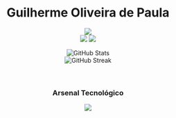 <h1 align="center">Guilherme Oliveira de Paula</h1>

<p align="center"> 
  <img src="https://profile-counter.glitch.me/Guii-Script/count.svg" />
  <br>
  <a href="mailto:guilhermedepaula1623@gmail.com" target="_blank"><img src="https://img.shields.io/badge/Email-0D1117?style=for-the-badge&logo=gmail&logoColor=B91C1C"></a>
  <a href="https://www.linkedin.com/in/guilherme-oliveira-de-paula-b66365257/" target="_blank"><img src="https://img.shields.io/badge/LinkedIn-0D1117?style=for-the-badge&logo=linkedin&logoColor=0A66C2"></a>
</p>
<div align="center">
  <img src="https://github-readme-stats.vercel.app/api?username=Guii-Script&show_icons=true&theme=transparent&bg_color=0D1117&title_color=B91C1C&text_color=E6EDF3&icon_color=B91C1C&rank_icon=github" alt="GitHub Stats" />
  <br>
  <img src="https://github-readme-streak-stats.herokuapp.com/?user=Guii-Script&theme=dark&background=0D1117&border=B91C1C&stroke=FFFFFF&ring=B91C1C&fire=B91C1C&currStreakNum=FFFFFF&sideNums=FFFFFF&currStreakLabel=B91C1C&sideLabels=FFFFFF" alt="GitHub Streak" />
</div>
<br>
<br>
<h3 align="center">Arsenal Tecnológico</h3>
<p align="center">
    <img src="https://skillicons.dev/icons?i=html,css,js,mysql,git,github,vscode&theme=dark&perline=7" />
</p>
<br>
